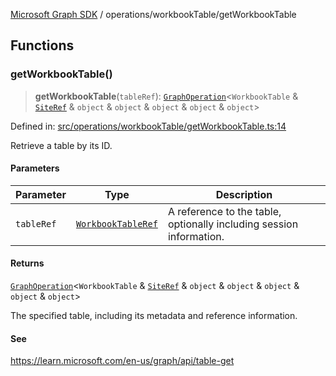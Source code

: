 [Microsoft Graph SDK](../../modules.md) / operations/workbookTable/getWorkbookTable

## Functions

### getWorkbookTable()

> **getWorkbookTable**(`tableRef`): [`GraphOperation`](../../models/GraphOperation.md#graphoperation)\<`WorkbookTable` & [`SiteRef`](../../models/SiteRef.md#siteref) & `object` & `object` & `object` & `object` & `object`\>

Defined in: [src/operations/workbookTable/getWorkbookTable.ts:14](https://github.com/Future-Secure-AI/microsoft-graph/blob/6f587d043e8277194e9b2feca914ab2cba9d258d/src/operations/workbookTable/getWorkbookTable.ts#L14)

Retrieve a table by its ID.

#### Parameters

| Parameter | Type | Description |
| ------ | ------ | ------ |
| `tableRef` | [`WorkbookTableRef`](../../models/WorkbookTableRef.md#workbooktableref) | A reference to the table, optionally including session information. |

#### Returns

[`GraphOperation`](../../models/GraphOperation.md#graphoperation)\<`WorkbookTable` & [`SiteRef`](../../models/SiteRef.md#siteref) & `object` & `object` & `object` & `object` & `object`\>

The specified table, including its metadata and reference information.

#### See

https://learn.microsoft.com/en-us/graph/api/table-get
